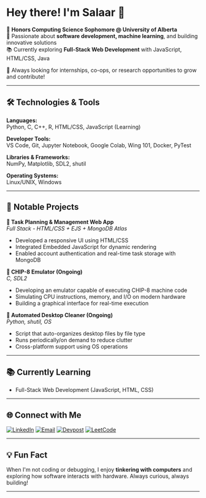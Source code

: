 # Hey there! I'm Salaar 👋

🚀 **Honors Computing Science Sophomore @ University of Alberta**  
🎯 Passionate about **software development, machine learning**, and building innovative solutions  
📚 Currently exploring **Full-Stack Web Development** with JavaScript, HTML/CSS, Java

📌 Always looking for internships, co-ops, or research opportunities to grow and contribute!

---

## 🛠️ Technologies & Tools

**Languages:**  
Python, C, C++, R, HTML/CSS, JavaScript (Learning)

**Developer Tools:**  
VS Code, Git, Jupyter Notebook, Google Colab, Wing 101, Docker, PyTest

**Libraries & Frameworks:**  
NumPy, Matplotlib, SDL2, shutil

**Operating Systems:**  
Linux/UNIX, Windows

---

## 🔧 Notable Projects

**📌 Task Planning & Management Web App**  
*Full Stack - HTML/CSS + EJS + MongoDB Atlas*  
- Developed a responsive UI using HTML/CSS  
- Integrated Embedded JavaScript for dynamic rendering  
- Enabled account authentication and real-time task storage with MongoDB

**📌 CHIP-8 Emulator (Ongoing)**  
*C, SDL2*  
- Developing an emulator capable of executing CHIP-8 machine code  
- Simulating CPU instructions, memory, and I/O on modern hardware  
- Building a graphical interface for real-time execution

**📌 Automated Desktop Cleaner (Ongoing)**  
*Python, shutil, OS*  
- Script that auto-organizes desktop files by file type  
- Runs periodically/on demand to reduce clutter  
- Cross-platform support using OS operations

---

## 📚 Currently Learning

- Full-Stack Web Development (JavaScript, HTML, CSS)

---

## 🌐 Connect with Me

  [![LinkedIn](https://img.shields.io/badge/LinkedIn-blue?style=flat&logo=linkedin)](https://www.linkedin.com/in/muhammadsalaar/)  [![Email](https://img.shields.io/badge/Email-red?style=flat&logo=gmail)](mailto:msbutt112004@gmail.com)  [![Devpost](https://img.shields.io/badge/Devpost-003E54?style=flat&logo=devpost)](https://devpost.com/msbutt1?ref_content=user-portfolio&ref_feature=portfolio&ref_medium=global-nav)  [![LeetCode](https://img.shields.io/badge/LeetCode-FFA116?style=flat&logo=leetcode)](https://leetcode.com/u/msbutt1/)

---

## 💡 Fun Fact

When I'm not coding or debugging, I enjoy **tinkering with computers** and exploring how software interacts with hardware. Always curious, always building!

---



